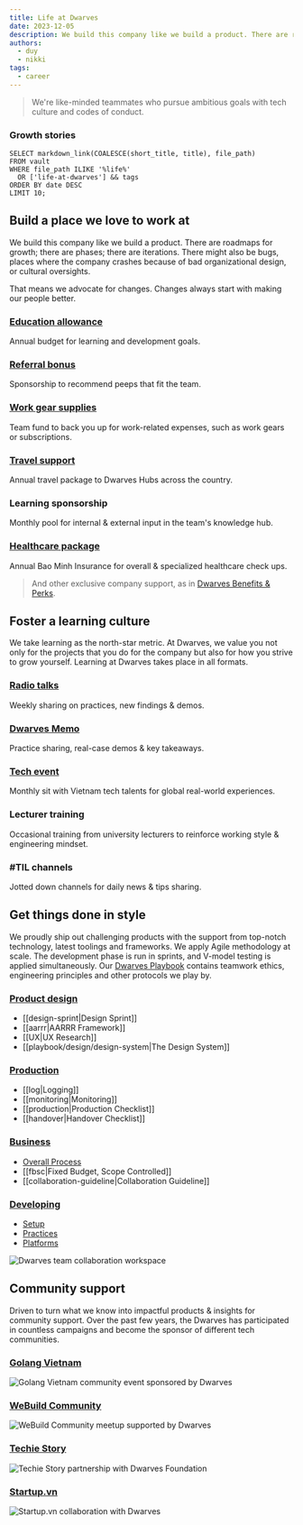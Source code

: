 ```yaml
---
title: Life at Dwarves
date: 2023-12-05
description: We build this company like we build a product. There are roadmaps for growth; there are phases; there are iterations. There might also be bugs, places where the company crashes because of bad organizational design, or cultural oversights.
authors:
  - duy
  - nikki
tags:
  - career
---
```


> We're like-minded teammates who pursue ambitious goals with tech culture and codes of conduct.

### Growth stories

```dsql-list
SELECT markdown_link(COALESCE(short_title, title), file_path)
FROM vault
WHERE file_path ILIKE '%life%'
  OR ['life-at-dwarves'] && tags
ORDER BY date DESC
LIMIT 10;
```

<!-- ![Nam Nguyen presenting at a Dwarves event](assets/nam-nguyen.webp)
[[life-at-dwarves-with-nam-nguyen-keep-pushing-oneself-towards-goal|Nam Nguyen: Keep pushing oneself towards the goal]]

![My Anh sharing her journey from data to backend development](assets/my-anh.webp)
[[from-data-to-backend-an-apprentice-sharing|My Anh: From Data to Backend, an apprentice sharing]]

![Hieu Vu during his technical presentation about Golang](assets/hieu-vu.webp)
[[life-at-dwarves-with-hieu-vu|Hieu Vu: Python, Java or NodeJS? Golang!]] -->

## Build a place we love to work at

We build this company like we build a product. There are roadmaps for growth; there are phases; there are iterations. There might also be bugs, places where the company crashes because of bad organizational design, or cultural oversights.

That means we advocate for changes. Changes always start with making our people better.

### [Education allowance](https://github.com/dwarvesf/handbook/blob/master/benefits-and-perks.md#continuing-education-allowance-cea)

Annual budget for learning and development goals.

### [Referral bonus](https://github.com/dwarvesf/handbook/blob/master/benefits-and-perks.md#employee-referral-bonus)

Sponsorship to recommend peeps that fit the team.

### [Work gear supplies](https://github.com/dwarvesf/handbook/blob/master/benefits-and-perks.md#work-supplies-expense)

Team fund to back you up for work-related expenses, such as work gears or subscriptions.

### [Travel support](https://github.com/dwarvesf/handbook/blob/master/benefits-and-perks.md#flight-tickets-to-dwarves-hubs)

Annual travel package to Dwarves Hubs across the country.

### Learning sponsorship

Monthly pool for internal & external input in the team's knowledge hub.

### [Healthcare package](https://github.com/dwarvesf/handbook/blob/master/benefits-and-perks.md#annual-healthcare)

Annual Bao Minh Insurance for overall & specialized healthcare check ups.

> And other exclusive company support, as in [Dwarves Benefits & Perks](https://github.com/dwarvesf/handbook/blob/master/benefits-and-perks.md).

## Foster a learning culture

We take learning as the north-star metric. At Dwarves, we value you not only for the projects that you do for the company but also for how you strive to grow yourself. Learning at Dwarves takes place in all formats.

### [Radio talks](https://www.youtube.com/channel/UC_SyzGLf6wiqctQFsRI_frw)

Weekly sharing on practices, new findings & demos.

### [Dwarves Memo](https://memo.d.foundation)

Practice sharing, real-case demos & key takeaways.

### [Tech event](https://open.spotify.com/show/7iHr4TuMBhc2LZhLn0YFoI?si=be4abf7312fe44e1&nd=1)

Monthly sit with Vietnam tech talents for global real-world experiences.

### Lecturer training

Occasional training from university lecturers to reinforce working style & engineering mindset.

### #TIL channels

Jotted down channels for daily news & tips sharing.

## Get things done in style

We proudly ship out challenging products with the support from top-notch technology, latest toolings and frameworks. We apply Agile methodology at scale. The development phase is run in sprints, and V-model testing is applied simultaneously. Our [Dwarves Playbook](https://github.com/dwarvesf/playbook) contains teamwork ethics, engineering principles and other protocols we play by.

### [Product design](https://github.com/dwarvesf/playbook#product-design)

- [[design-sprint|Design Sprint]]
- [[aarrr|AARRR Framework]]
- [[UX|UX Research]]
- [[playbook/design/design-system|The Design System]]

### [Production](https://github.com/dwarvesf/playbook#production)

- [[log|Logging]]
- [[monitoring|Monitoring]]
- [[production|Production Checklist]]
- [[handover|Handover Checklist]]

### [Business](https://github.com/dwarvesf/playbook#business)

- [Overall Process](https://github.com/dwarvesf/playbook/blob/master/business/README.md)
- [[fbsc|Fixed Budget, Scope Controlled]]
- [[collaboration-guideline|Collaboration Guideline]]

### [Developing](https://github.com/dwarvesf/playbook#developing)

- [Setup](https://github.com/dwarvesf/playbook#setup)
- [Practices](https://github.com/dwarvesf/playbook#practices)
- [Platforms](https://github.com/dwarvesf/playbook#platforms)

![Dwarves team collaboration workspace](assets/team-workspace.webp)

## Community support

Driven to turn what we know into impactful products & insights for community support. Over the past few years, the Dwarves has participated in countless campaigns and become the sponsor of different tech communities.

### [Golang Vietnam](https://golang.org.vn/)

![Golang Vietnam community event sponsored by Dwarves](assets/golang-vietnam.webp)

### [WeBuild Community](https://webuild.community/)

![WeBuild Community meetup supported by Dwarves](assets/webuild.webp)

### [Techie Story](http://techiestory.net/)

![Techie Story partnership with Dwarves Foundation](assets/techie-story.webp)

### [Startup.vn](https://startup.vn/)

![Startup.vn collaboration with Dwarves](assets/startup-vn.webp)
